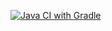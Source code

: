 [![Java CI with Gradle](https://github.com/les85/PostmanEchoTest/actions/workflows/gradle.yml/badge.svg)](https://github.com/les85/PostmanEchoTest/actions/workflows/gradle.yml)